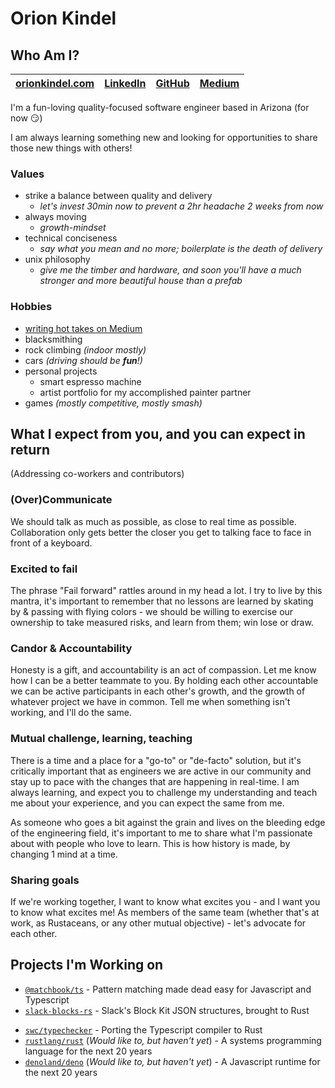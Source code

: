 # Orion Kindel
## Who Am I?

|[orionkindel.com](orionkindel.com)|[LinkedIn](linkedin.com/in/orion-kindel)|[GitHub](https://github.com/cakekindel)|[Medium](https://orionkindel.medium.com/)|
|-|-|-|-|

I'm a fun-loving quality-focused software engineer based in Arizona (for now :smirk:)

I am always learning something new and looking for opportunities to share those new things with others! 

### Values
- strike a balance between quality and delivery
  - _let's invest 30min now to prevent a 2hr headache 2 weeks from now_
- always moving
  - _growth-mindset_
- technical conciseness
  - _say what you mean and no more; boilerplate is the death of delivery_
- unix philosophy
  - _give me the timber and hardware, and soon you'll have a much stronger and more beautiful house than a prefab_

### Hobbies
- [writing hot takes on Medium](https://orionkindel.medium.com)
- blacksmithing
- rock climbing _(indoor mostly)_
- cars _(driving should be **fun**!)_
- personal projects
  - smart espresso machine
  - artist portfolio for my accomplished painter partner
- games _(mostly competitive, mostly smash)_

## What I expect from you, and you can expect in return
(Addressing co-workers and contributors)

### (Over)Communicate
We should talk as much as possible, as close to real time as possible. Collaboration only gets better the closer you get to talking face to face in front of a keyboard.

### Excited to fail
The phrase "Fail forward" rattles around in my head a lot. I try to live by this mantra, it's important to remember that no lessons are learned by skating by & passing with flying colors - we should be willing to exercise our ownership to take measured risks, and learn from them; win lose or draw.

### Candor & Accountability
Honesty is a gift, and accountability is an act of compassion. Let me know how I can be a better teammate to you. By holding each other accountable we can be active participants in each other's growth, and the growth of whatever project we have in common. Tell me when something isn't working, and I'll do the same.

### Mutual challenge, learning, teaching
There is a time and a place for a "go-to" or "de-facto" solution, but it's critically important that as engineers we are active in our community and stay up to pace with the changes that are happening in real-time. I am always learning, and expect you to challenge my understanding and teach me about your experience, and you can expect the same from me.

As someone who goes a bit against the grain and lives on the bleeding edge of the engineering field, it's important to me to share what I'm passionate about with people who love to learn. This is how history is made, by changing 1 mind at a time.

### Sharing goals
If we're working together, I want to know what excites you - and I want you to know what excites me! As members of the same team (whether that's at work, as Rustaceans, or any other mutual objective) - let's advocate for each other.

## Projects I'm Working on
 <!-- - [`cliply`] - fully client-side video editor in the browser (big lift, contributors welcome!) -->
 - [`@matchbook/ts`] - Pattern matching made dead easy for Javascript and Typescript
 - [`slack-blocks-rs`] - Slack's Block Kit JSON structures, brought to Rust
 <!-- - [`egg-party`] (On hold) - A Slack app for giving eggs to teammates -->
 - [`swc/typechecker`] - Porting the Typescript compiler to Rust
 - [`rustlang/rust`] (_Would like to, but haven't yet_) - A systems programming language for the next 20 years
 - [`denoland/deno`] (_Would like to, but haven't yet_) - A Javascript runtime for the next 20 years

[`cliply`]: https://github.com/cakekindel/cliply
[`rustlang/rust`]: https://github.com/rustlang/rust
[`denoland/deno`]: https://github.com/denoland/deno
[`swc/typechecker`]: https://github.com/divy-beta/swc-typechecker
[`vermilion`]: https://github.com/vermilion-ui
[`@matchbook/ts`]: https://github.com/matchbook-ts/matchbook-ts
[`egg-party`]: https://github.com/cakekindel/egg-party
[`slack-blocks-rs`]: https://github.com/cakekindel/egg-party

